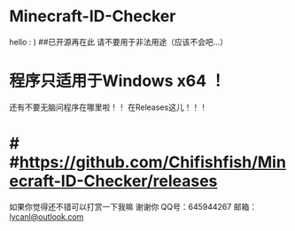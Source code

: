 # Minecraft-ID-Checker
hello : )
##已开源再在此 请不要用于非法用途（应该不会吧...） 


# 程序只适用于Windows x64 ！
 还有不要无脑问程序在哪里啦！！
 在Releases这儿！！！
 # # #https://github.com/Chifishfish/Minecraft-ID-Checker/releases

如果你觉得还不错可以打赏一下我嘛  谢谢你
QQ号：645944267
邮箱：lycanl@outlook.com 
 
